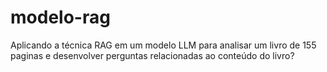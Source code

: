 # modelo-rag
Aplicando a técnica RAG em um modelo LLM para analisar um livro de 155 paginas e desenvolver perguntas relacionadas ao conteúdo do livro?
